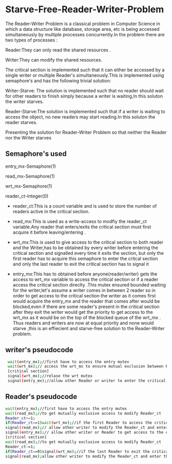 
# Starve-Free-Reader-Writer-Problem

The Reader-Writer Problem is a classical problem in Computer Science in which a data structure like database, storage area, etc is being accessed simultaneously by multiple processes concurrently.In the problem there are two types of processes :

Reader:They can only read the shared resources .

 Writer:They can modify the shared resources.
 
 The critical section is implemented such that it can either be accessed by a single writer or multiple Reader's simultaneously.This is implemented using semaphore's and has the following trivial solution:

 Writer-Starve: The solution is implemented such that no reader should wait for other readers to finish simply because a writer is waiting,In this soluton the writer starves.

Reader-Starve:The solution is implemented such that  if a writer is waiting to access the object, no new readers may start reading.In this soluton the reader starves.


Presenting the solution for Reader-Writer Problem so that neither 
the Reader nor the Writer starves 

## Semaphore's used 
entry_mx-Semaphore(1)

read_mx-Semaphore(1)

wrt_mx-Semaphore(1)

reader_ct-Integer(0)


- reader_ct:This is a count variable and is used to store the number of readers active in the critical section.

- read_mx:This is used as a write-access to modfiy the reader_ct variable.Any reader that enters/exits the critical section must first acquire it before leaving/entering .

- wrt_mx:This is used to give access to the critical section to both reader and the Writer,has to be obtained by every writer before entering the critical section and signalled every time it exits the section, but only the first reader has to acquire this semaphore to enter the critcal section and only the last reader to exit the critical section has to signal it 

- entry_mx:This has to obtained before anyone(reader/writer) gets the access to wrt_mx  variable to access the critical section or if a reader access the critical section direclty .This mutex ensured bounded waiting for the writer,let's assume a writer comes in between 2 reader so in order to get access to the critical section the writer as it comes first would acquire the entry_mx and the reader that comes after would be blocked,even if there are some reader's present in the critical section after they exit the writer would get the priority to get access to the wrt_mx as it would be on the top of the blocked queue of the wrt_mx .
Thus readers and writers are now at equal priority and none would starve ,this is an effiecient and starve-free solution to the Reader-Writer problem.

## writer's pseudocode 
```bash
 wait(entry_mx);//first have to access the entry mutex 
 wait(wrt_mx);// access the wrt_mx to ensure mutual exclusion between Reader and writer
 [critical section]
 signal(wrt_mx);//relase the wrt mutex 
 signal(entry_mx);//allow other Reader or writer to enter the critical section 
```

## Reader's pseudocode
```bash
wait(entry_mx);//first have to access the entry mutex 
wait(read_mx);//to get mutually exclusive access to modify Reader_ct
Reader_ct+=1;
if(Reader_ct==1)wait(wrt_mx);//if the first Reader to access the critical section has to access wrt_mx 
signal(read_mx);// allow other writer to modify the Reader_ct and enter the critical section
signal(entry_mx);// allow other writer or Reader to get access to the entry mutex
[critical section]
wait(read_mx);//to get mutually exclusive access to modify Reader_ct
Reader_ct-=1;
if(Reader_ct==0)signal(wrt_mx);//if the last Reader to exit the critical section so signal wrt_mx so that waiting writer can get access to the critical section
signal(read_mx);allow other writer to modify the Reader_ct and enter the critical section
``` 
